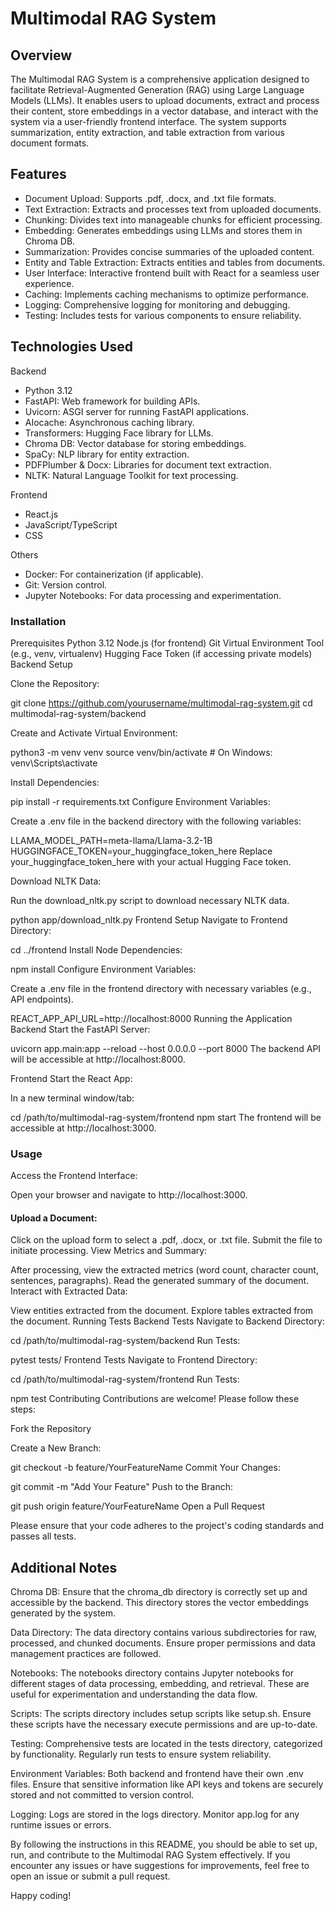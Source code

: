 # Multimodal RAG System

## Overview
The Multimodal RAG System is a comprehensive application designed to facilitate Retrieval-Augmented Generation (RAG) using Large Language Models (LLMs). It enables users to upload documents, extract and process their content, store embeddings in a vector database, and interact with the system via a user-friendly frontend interface. The system supports summarization, entity extraction, and table extraction from various document formats.

## Features
- Document Upload: Supports .pdf, .docx, and .txt file formats.
- Text Extraction: Extracts and processes text from uploaded documents.
- Chunking: Divides text into manageable chunks for efficient processing.
- Embedding: Generates embeddings using LLMs and stores them in Chroma DB.
- Summarization: Provides concise summaries of the uploaded content.
- Entity and Table Extraction: Extracts entities and tables from documents.
- User Interface: Interactive frontend built with React for a seamless user experience.
- Caching: Implements caching mechanisms to optimize performance.
- Logging: Comprehensive logging for monitoring and debugging.
- Testing: Includes tests for various components to ensure reliability.

## Technologies Used

Backend
- Python 3.12
- FastAPI: Web framework for building APIs.
- Uvicorn: ASGI server for running FastAPI applications.
- AIocache: Asynchronous caching library.
- Transformers: Hugging Face library for LLMs.
- Chroma DB: Vector database for storing embeddings.
- SpaCy: NLP library for entity extraction.
- PDFPlumber & Docx: Libraries for document text extraction.
- NLTK: Natural Language Toolkit for text processing.

Frontend
- React.js
- JavaScript/TypeScript
- CSS

Others
- Docker: For containerization (if applicable).
- Git: Version control.
- Jupyter Notebooks: For data processing and experimentation.

### Installation
Prerequisites
Python 3.12
Node.js (for frontend)
Git
Virtual Environment Tool (e.g., venv, virtualenv)
Hugging Face Token (if accessing private models)
Backend Setup

Clone the Repository:

git clone https://github.com/yourusername/multimodal-rag-system.git
cd multimodal-rag-system/backend

Create and Activate Virtual Environment:

python3 -m venv venv
source venv/bin/activate  # On Windows: venv\Scripts\activate

Install Dependencies:

pip install -r requirements.txt
Configure Environment Variables:

Create a .env file in the backend directory with the following variables:

LLAMA_MODEL_PATH=meta-llama/Llama-3.2-1B
HUGGINGFACE_TOKEN=your_huggingface_token_here
Replace your_huggingface_token_here with your actual Hugging Face token.

Download NLTK Data:

Run the download_nltk.py script to download necessary NLTK data.

python app/download_nltk.py
Frontend Setup
Navigate to Frontend Directory:

cd ../frontend
Install Node Dependencies:

npm install
Configure Environment Variables:

Create a .env file in the frontend directory with necessary variables (e.g., API endpoints).

REACT_APP_API_URL=http://localhost:8000
Running the Application
Backend
Start the FastAPI Server:

uvicorn app.main:app --reload --host 0.0.0.0 --port 8000
The backend API will be accessible at http://localhost:8000.

Frontend
Start the React App:

In a new terminal window/tab:

cd /path/to/multimodal-rag-system/frontend
npm start
The frontend will be accessible at http://localhost:3000.

### Usage
Access the Frontend Interface:

Open your browser and navigate to http://localhost:3000.

#### Upload a Document:

Click on the upload form to select a .pdf, .docx, or .txt file.
Submit the file to initiate processing.
View Metrics and Summary:

After processing, view the extracted metrics (word count, character count, sentences, paragraphs).
Read the generated summary of the document.
Interact with Extracted Data:

View entities extracted from the document.
Explore tables extracted from the document.
Running Tests
Backend Tests
Navigate to Backend Directory:

cd /path/to/multimodal-rag-system/backend
Run Tests:

pytest tests/
Frontend Tests
Navigate to Frontend Directory:

cd /path/to/multimodal-rag-system/frontend
Run Tests:

npm test
Contributing
Contributions are welcome! Please follow these steps:

Fork the Repository

Create a New Branch:


git checkout -b feature/YourFeatureName
Commit Your Changes:

git commit -m "Add Your Feature"
Push to the Branch:


git push origin feature/YourFeatureName
Open a Pull Request

Please ensure that your code adheres to the project's coding standards and passes all tests.



## Additional Notes
Chroma DB: Ensure that the chroma_db directory is correctly set up and accessible by the backend. This directory stores the vector embeddings generated by the system.

Data Directory: The data directory contains various subdirectories for raw, processed, and chunked documents. Ensure proper permissions and data management practices are followed.

Notebooks: The notebooks directory contains Jupyter notebooks for different stages of data processing, embedding, and retrieval. These are useful for experimentation and understanding the data flow.

Scripts: The scripts directory includes setup scripts like setup.sh. Ensure these scripts have the necessary execute permissions and are up-to-date.

Testing: Comprehensive tests are located in the tests directory, categorized by functionality. Regularly run tests to ensure system reliability.

Environment Variables: Both backend and frontend have their own .env files. Ensure that sensitive information like API keys and tokens are securely stored and not committed to version control.

Logging: Logs are stored in the logs directory. Monitor app.log for any runtime issues or errors.

By following the instructions in this README, you should be able to set up, run, and contribute to the Multimodal RAG System effectively. If you encounter any issues or have suggestions for improvements, feel free to open an issue or submit a pull request.

Happy coding!
